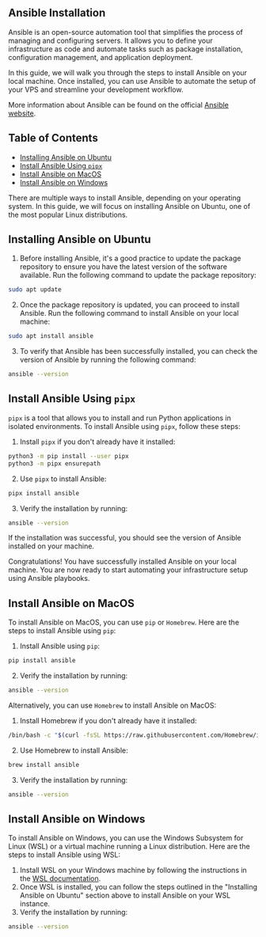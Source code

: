 ## Ansible Installation

Ansible is an open-source automation tool that simplifies the process of managing and configuring servers. It allows you to define your infrastructure as code and automate tasks such as package installation, configuration management, and application deployment.

In this guide, we will walk you through the steps to install Ansible on your local machine. Once installed, you can use Ansible to automate the setup of your VPS and streamline your development workflow.

More information about Ansible can be found on the official [Ansible website](https://docs.ansible.com/ansible/latest/installation_guide/intro_installation.html).

## Table of Contents

* [Installing Ansible on Ubuntu](#installing-ansible-on-ubuntu)
* [Install Ansible Using `pipx`](#install-ansible-using-pipx)
* [Install Ansible on MacOS](#install-ansible-on-macos)
* [Install Ansible on Windows](#install-ansible-on-windows)


There are multiple ways to install Ansible, depending on your operating system. In this guide, we will focus on installing Ansible on Ubuntu, one of the most popular Linux distributions.

## Installing Ansible on Ubuntu

1. Before installing Ansible, it's a good practice to update the package repository to ensure you have the latest version of the software available. Run the following command to update the package repository:

```bash
sudo apt update
```

2. Once the package repository is updated, you can proceed to install Ansible. Run the following command to install Ansible on your local machine:

```bash
sudo apt install ansible
```

3. To verify that Ansible has been successfully installed, you can check the version of Ansible by running the following command:

```bash
ansible --version
```

## Install Ansible Using `pipx`

`pipx` is a tool that allows you to install and run Python applications in isolated environments. To install Ansible using `pipx`, follow these steps:

1. Install `pipx` if you don't already have it installed:

```bash
python3 -m pip install --user pipx
python3 -m pipx ensurepath
```

2. Use `pipx` to install Ansible:

```bash
pipx install ansible
```

3. Verify the installation by running:

```bash
ansible --version
```

If the installation was successful, you should see the version of Ansible installed on your machine.

Congratulations! You have successfully installed Ansible on your local machine. You are now ready to start automating your infrastructure setup using Ansible playbooks.

## Install Ansible on MacOS

To install Ansible on MacOS, you can use `pip` or `Homebrew`. Here are the steps to install Ansible using `pip`:

1. Install Ansible using `pip`:

```bash
pip install ansible
```

2. Verify the installation by running:

```bash
ansible --version
```

Alternatively, you can use `Homebrew` to install Ansible on MacOS:

1. Install Homebrew if you don't already have it installed:

```bash
/bin/bash -c "$(curl -fsSL https://raw.githubusercontent.com/Homebrew/install/HEAD/install.sh)"
```

2. Use Homebrew to install Ansible:

```bash
brew install ansible
```

3. Verify the installation by running:

```bash
ansible --version
```


## Install Ansible on Windows

To install Ansible on Windows, you can use the Windows Subsystem for Linux (WSL) or a virtual machine running a Linux distribution. Here are the steps to install Ansible using WSL:

1. Install WSL on your Windows machine by following the instructions in the [WSL documentation](https://docs.microsoft.com/en-us/windows/wsl/install).
2. Once WSL is installed, you can follow the steps outlined in the "Installing Ansible on Ubuntu" section above to install Ansible on your WSL instance.
3. Verify the installation by running:

```bash
ansible --version
```

